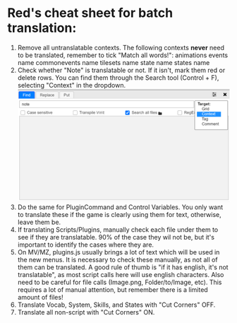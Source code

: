 # Red's cheat sheet for batch translation:
1. Remove all untranslatable contexts. The following contexts **never** need to be translated, remember to tick "Match all words!":
    animations
    events name
    commonevents name
    tilesets name
    state name
    states name
2. Check whether "Note" is translatable or not. If it isn't, mark them red or delete rows. You can find them through the Search tool (Control + F), selecting "Context" in the dropdown.
![Find](/guide/NoteFind.png)
3. Do the same for PluginCommand and Control Variables. You only want to translate these if the game is clearly using them for text, otherwise, leave them be.
4. If translating Scripts/Plugins, manually check each file under them to see if they are translatable. 90% of the case they wil not be, but it's important to identify the cases where they are.
5. On MV/MZ, plugins.js usually brings a lot of text which will be used in the new menus. It is necessary to check these manually, as not all of them can be translated. A good rule of thumb is "if it has english, it's not translatable", as most script calls here will use english characters. Also need to be careful for file calls (Image.png, Folder/to/Image, etc). This requires a lot of manual attention, but remember there is a limited amount of files!
6. Translate Vocab, System, Skills, and States with "Cut Corners" OFF.
7. Translate all non-script with "Cut Corners" ON.